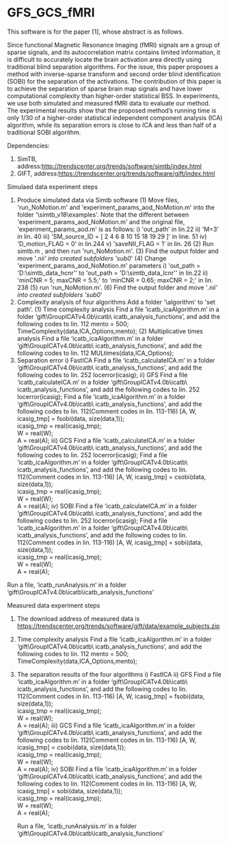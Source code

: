 # GFS_GCS_fMRI
This software is for the paper [1], whose abstract is as follows. 

Since functional Magnetic Resonance Imaging (fMRI) signals are a group of sparse signals, and its autocorrelation matrix contains limited information, it is difficult to accurately locate the brain activation area directly using traditional blind separation algorithms. For the issue, this paper proposes a method with inverse-sparse transform and second order blind identification (SOBI) for the separation of the activations. The contribution of this paper is to achieve the separation of sparse brain map signals and have lower computational complexity than higher-order statistical BSS. In experiments, we use both simulated and measured fMRI data to evaluate our method. The experimental results show that the proposed method’s running time is only 1/30 of a higher-order statistical independent component analysis (ICA) algorithm, while its separation errors is close to ICA and less than half of a traditional SOBI algorithm.

Dependencies:
1. SimTB, address:http://trendscenter.org/trends/software/simtb/index.html
2. GIFT, address:https://trendscenter.org/trends/software/gift/index.html

Simulaed data experiment steps
1. Produce simulated data via Simtb software
  (1) Move files, 'run_NoMotion.m' and 'experiment_params_aod_NoMotion.m' into the folder '\simtb_v18\examples'. 
  Note that the different between 'experiment_params_aod_NoMotion.m' and the original file, 'experiment_params_aod.m' is as follows:
    i) 'out_path' in lin.22
    ii) 'M=3' in lin. 40
    iii) 'SM_source_ID = [  2  4  6  8  10  15  18  19  29 ]' in line. 51
    iv) 'D_motion_FLAG = 0' in lin.244
    v) 'saveNII_FLAG = 1' in lin. 26
  (2) Run simtb.m , and then run 'run_NoMotion.m'.
  (3) Find the output folder and move '*.nii' into created subfolders 'sub0*'
  (4) Change 'experiment_params_aod_NoMotion.m' parameters
    i) 'out_path = 'D:\simtb_data_hcnr'' to 'out_path = 'D:\simtb_data_lcnr'' in lin.22
    ii) 'minCNR = 5;  maxCNR = 5.5;' to 'minCNR = 0.65;  maxCNR = 2;' in lin. 238
  (5) run 'run_NoMotion.m'.
  (6) Find the output folder and move '*.nii' into created subfolders 'sub0*'
2. Complexity analysis of four algorithms
  Add a folder '\algorithm' to 'set path'.
  (1) Time complexity analysis
  Find a file ‘icatb_icaAlgorithm.m’ in a folder ‘gift\GroupICATv4.0b\icatb\ icatb_analysis_functions’, and add the following codes to lin. 112 
    mento = 500;
    TimeComplexity(data,ICA_Options,mento);
  (2) Multiplicative times analysis
    Find a file ‘icatb_icaAlgorithm.m’ in a folder ‘gift\GroupICATv4.0b\icatb\ icatb_analysis_functions’, and add the following codes to lin. 112
    MULtimes(data,ICA_Options);
  3. Separation error
    i) FastICA
      Find a file ‘icatb_calculateICA.m’ in a folder ‘gift\GroupICATv4.0b\icatb\ icatb_analysis_functions’, and add the following codes to lin. 252
      locerror(icasig);
    ii) GFS
      Find a file ‘icatb_calculateICA.m’ in a folder ‘gift\GroupICATv4.0b\icatb\ icatb_analysis_functions’, and add the following codes to lin. 252
      locerror(icasig);
      Find a file ‘icatb_icaAlgorithm.m’ in a folder ‘gift\GroupICATv4.0b\icatb\ icatb_analysis_functions’, and add the following codes to lin. 112(Comment codes in lin. 113-116)
      [A, W, icasig_tmp] = fsobi(data, size(data,1));   
      icasig_tmp = real(icasig_tmp);            
      W = real(W);            
      A = real(A);
    iii) GCS
      Find a file ‘icatb_calculateICA.m’ in a folder ‘gift\GroupICATv4.0b\icatb\ icatb_analysis_functions’, and add the following codes to lin. 252
      locerror(icasig);
      Find a file ‘icatb_icaAlgorithm.m’ in a folder ‘gift\GroupICATv4.0b\icatb\ icatb_analysis_functions’, and add the following codes to lin. 112(Comment codes in lin. 113-116)
      [A, W, icasig_tmp] = csobi(data, size(data,1));   
      icasig_tmp = real(icasig_tmp);            
      W = real(W);            
      A = real(A);
    iv) SOBI
      Find a file ‘icatb_calculateICA.m’ in a folder ‘gift\GroupICATv4.0b\icatb\ icatb_analysis_functions’, and add the following codes to lin. 252
      locerror(icasig);
      Find a file ‘icatb_icaAlgorithm.m’ in a folder ‘gift\GroupICATv4.0b\icatb\ icatb_analysis_functions’, and add the following codes to lin. 112(Comment codes in lin. 113-116)
      [A, W, icasig_tmp] = sobi(data, size(data,1));   
      icasig_tmp = real(icasig_tmp);            
      W = real(W);            
      A = real(A);
      
  Run a file, ‘icatb_runAnalysis.m’ in a folder ‘gift\GroupICATv4.0b\icatb\icatb_analysis_functions’
  
  
Measured data experiment steps
1. The download address of measured data is https://trendscenter.org/trends/software/gift/data/example_subjects.zip
2. Time complexity analysis
  Find a file ‘icatb_icaAlgorithm.m’ in a folder ‘gift\GroupICATv4.0b\icatb\ icatb_analysis_functions’, and add the following codes to lin. 112 
    mento = 500;
    TimeComplexity(data,ICA_Options,mento);
3. The separation results of the four algorithms
  i) FastICA
  ii) GFS
    Find a file ‘icatb_icaAlgorithm.m’ in a folder ‘gift\GroupICATv4.0b\icatb\ icatb_analysis_functions’, and add the following codes to lin. 112(Comment codes in lin. 113-116)
    [A, W, icasig_tmp] = fsobi(data, size(data,1));   
    icasig_tmp = real(icasig_tmp);            
    W = real(W);            
    A = real(A);
  iii) GCS
    Find a file ‘icatb_icaAlgorithm.m’ in a folder ‘gift\GroupICATv4.0b\icatb\ icatb_analysis_functions’, and add the following codes to lin. 112(Comment codes in lin. 113-116)
    [A, W, icasig_tmp] = csobi(data, size(data,1));   
    icasig_tmp = real(icasig_tmp);            
    W = real(W);            
    A = real(A);
  iv) SOBI
    Find a file ‘icatb_icaAlgorithm.m’ in a folder ‘gift\GroupICATv4.0b\icatb\ icatb_analysis_functions’, and add the following codes to lin. 112(Comment codes in lin. 113-116)
    [A, W, icasig_tmp] = sobi(data, size(data,1));   
    icasig_tmp = real(icasig_tmp);            
    W = real(W);            
    A = real(A);
    
    Run a file, ‘icatb_runAnalysis.m’ in a folder ‘gift\GroupICATv4.0b\icatb\icatb_analysis_functions’
